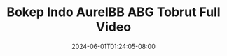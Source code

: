 --- 
title: "Bokep Indo AurelBB ABG Tobrut Full Video"
description: "  bokeh Bokep Indo AurelBB ABG Tobrut Full Video simontox   terbaru"
date: 2024-06-01T01:24:05-08:00
file_code: "qtroww71bmtv"
draft: false
cover: "2ambks89v13pj1sd.jpg"
tags: ["Bokep", "Indo", "AurelBB", "ABG", "Tobrut", "Full", "Video", "bokep-indo", "bokep-viral", "bokep-ig"]
length: 181
fld_id: "1482980"
foldername: "Aurelbb update"
categories: ["Aurelbb update"]
views: 0
---
